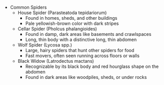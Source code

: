 - Common Spiders
  - House Spider (Parasteatoda tepidariorum)
    - Found in homes, sheds, and other buildings
    - Pale yellowish-brown color with dark stripes
  - Cellar Spider (Pholcus phalangioides)
    - Found in damp, dark areas like basements and crawlspaces
    - Long, thin body with a distinctive long, thin abdomen
  - Wolf Spider (Lycosa spp.)
    - Large, hairy spiders that hunt other spiders for food
    - Fast movers, often seen running across floors or walls
  - Black Widow (Latrodectus mactans)
    - Recognizable by its black body and red hourglass shape on the abdomen
    - Found in dark areas like woodpiles, sheds, or under rocks